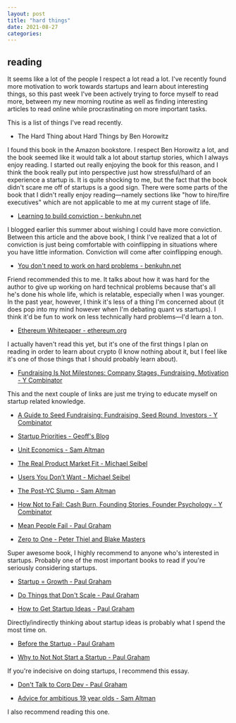 ```yaml
---
layout: post
title: "hard things"
date: 2021-08-27
categories:
---
```


## reading

It seems like a lot of the people I respect a lot read a lot. I've recently found more motivation to work towards startups and learn about interesting things, so this past week I've been actively trying to force myself to read more, between my new morning routine as well as finding interesting articles to read online while procrastinating on more important tasks.

This is a list of things I've read recently.

- The Hard Thing about Hard Things by Ben Horowitz

I found this book in the Amazon bookstore. I respect Ben Horowitz a lot, and the book seemed like it would talk a lot about startup stories, which I always enjoy reading. I started out really enjoying the book for this reason, and I think the book really put into perspective just how stressful/hard of an experience a startup is. It is quite shocking to me, but the fact that the book didn't scare me off of startups is a good sign. There were some parts of the book that I didn't really enjoy reading—namely sections like "how to hire/fire executives" which are not applicable to me at my current stage of life.

- [Learning to build conviction - benkuhn.net](https://www.benkuhn.net/conviction/)

I blogged earlier this summer about wishing I could have more conviction. Between this article and the above book, I think I've realized that a lot of conviction is just being comfortable with coinflipping in situations where you have little information. Conviction will come after coinflipping enough.

- [You don't need to work on hard problems - benkuhn.net](https://www.benkuhn.net/hard/)

Friend recommended this to me. It talks about how it was hard for the author to give up working on hard technical problems because that's all he's done his whole life, which is relatable, especially when I was younger. In the past year, however, I think it's less of a thing I'm concerned about (it does pop into my mind however when I'm debating quant vs startups). I think it'd be fun to work on less technically hard problems—I'd learn a ton.

- [Ethereum Whitepaper - ethereum.org](https://ethereum.org/en/whitepaper/)

I actually haven't read this yet, but it's one of the first things I plan on reading in order to learn about crypto (I know nothing about it, but I feel like it's one of those things that I should probably learn about).

- [Fundraising Is Not Milestones: Company Stages, Fundraising, Motivation - Y Combinator](https://www.ycombinator.com/library/4f-fundraising-is-not-milestones)

This and the next couple of links are just me trying to educate myself on startup related knowledge.

- [A Guide to Seed Fundraising: Fundraising, Seed Round, Investors - Y Combinator](https://www.ycombinator.com/library/4A-a-guide-to-seed-fundraising)

- [Startup Priorities - Geoff's Blog](https://blog.geoffralston.com/startup-priorities)

- [Unit Economics - Sam Altman](https://blog.samaltman.com/unit-economics)

- [The Real Product Market Fit - Michael Seibel](https://www.michaelseibel.com/blog/the-real-product-market-fit)

- [Users You Don’t Want - Michael Seibel](https://www.michaelseibel.com/blog/users-you-don-t-want)

- [The Post-YC Slump - Sam Altman](https://blog.samaltman.com/the-post-yc-slump)

- [How Not to Fail: Cash Burn, Founding Stories, Founder Psychology - Y Combinator](https://www.ycombinator.com/library/5l-how-not-to-fail)

- [Mean People Fail - Paul Graham](http://www.paulgraham.com/mean.html)

- [Zero to One - Peter Thiel and Blake Masters]()

Super awesome book, I highly recommend to anyone who's interested in startups. Probably one of the most important books to read if you're seriously considering startups.

- [Startup = Growth - Paul Graham](http://www.paulgraham.com/growth.html)

- [Do Things that Don't Scale - Paul Graham](http://paulgraham.com/ds.html)

- [How to Get Startup Ideas - Paul Graham](http://www.paulgraham.com/startupideas.html)

Directly/indirectly thinking about startup ideas is probably what I spend the most time on.

- [Before the Startup - Paul Graham](http://www.paulgraham.com/before.html)

- [Why to Not Not Start a Startup - Paul Graham](http://www.paulgraham.com/notnot.html)

If you're indecisive on doing startups, I recommend this essay.

- [Don't Talk to Corp Dev - Paul Graham](http://www.paulgraham.com/corpdev.html)

- [Advice for ambitious 19 year olds - Sam Altman](https://blog.samaltman.com/advice-for-ambitious-19-year-olds)

I also recommend reading this one.
